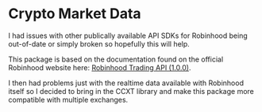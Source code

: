 <!--
 Copyright (c) 2025 Ash Hellwig <ahellwig.dev@gmail.com>

 This software is released under the MIT License.
 https://opensource.org/licenses/MIT
-->

# Crypto Market Data

I had issues with other publically available API SDKs for Robinhood being
out-of-date or simply broken so hopefully this will help.

This package is based on the documentation found on the official Robinhood
website here: [Robinhood Trading API (1.0.0)][rhdocs].

I then had problems just with the realtime data available with Robinhood itself
so I decided to bring in the CCXT library and make this package more compatible
with multiple exchanges.

[rhdocs]: https://docs.robinhood.com/crypto/trading/
